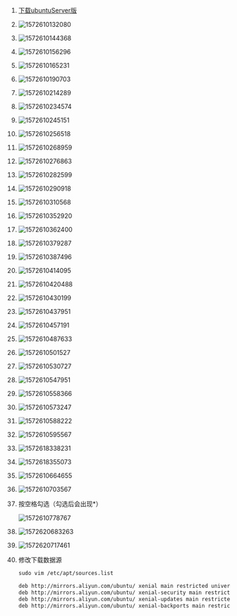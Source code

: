 1. [下载ubuntuServer版](https://ubuntu.com/download/server)

2. ![1572610132080](C:\Users\dell\AppData\Roaming\Typora\typora-user-images\1572610132080.png)

3. ![1572610144368](C:\Users\dell\AppData\Roaming\Typora\typora-user-images\1572610144368.png)

4. ![1572610156296](C:\Users\dell\AppData\Roaming\Typora\typora-user-images\1572610156296.png)

5. ![1572610165231](C:\Users\dell\AppData\Roaming\Typora\typora-user-images\1572610165231.png)

6. ![1572610190703](C:\Users\dell\AppData\Roaming\Typora\typora-user-images\1572610190703.png)

7. ![1572610214289](C:\Users\dell\AppData\Roaming\Typora\typora-user-images\1572610214289.png)

8. ![1572610234574](C:\Users\dell\AppData\Roaming\Typora\typora-user-images\1572610234574.png)

9. ![1572610245151](C:\Users\dell\AppData\Roaming\Typora\typora-user-images\1572610245151.png)

10. ![1572610256518](C:\Users\dell\AppData\Roaming\Typora\typora-user-images\1572610256518.png)

11. ![1572610268959](C:\Users\dell\AppData\Roaming\Typora\typora-user-images\1572610268959.png)

12. ![1572610276863](C:\Users\dell\AppData\Roaming\Typora\typora-user-images\1572610276863.png)

13. ![1572610282599](C:\Users\dell\AppData\Roaming\Typora\typora-user-images\1572610282599.png)

14. ![1572610290918](C:\Users\dell\AppData\Roaming\Typora\typora-user-images\1572610290918.png)

15. ![1572610310568](C:\Users\dell\AppData\Roaming\Typora\typora-user-images\1572610310568.png)

16. ![1572610352920](C:\Users\dell\AppData\Roaming\Typora\typora-user-images\1572610352920.png)

17. ![1572610362400](C:\Users\dell\AppData\Roaming\Typora\typora-user-images\1572610362400.png)

18. ![1572610379287](C:\Users\dell\AppData\Roaming\Typora\typora-user-images\1572610379287.png)

19. ![1572610387496](C:\Users\dell\AppData\Roaming\Typora\typora-user-images\1572610387496.png)

20. ![1572610414095](C:\Users\dell\AppData\Roaming\Typora\typora-user-images\1572610414095.png)

21. ![1572610420488](C:\Users\dell\AppData\Roaming\Typora\typora-user-images\1572610420488.png)

22. ![1572610430199](C:\Users\dell\AppData\Roaming\Typora\typora-user-images\1572610430199.png)

23. ![1572610437951](C:\Users\dell\AppData\Roaming\Typora\typora-user-images\1572610437951.png)

24. ![1572610457191](C:\Users\dell\AppData\Roaming\Typora\typora-user-images\1572610457191.png)

25. ![1572610487633](C:\Users\dell\AppData\Roaming\Typora\typora-user-images\1572610487633.png)

26. ![1572610501527](C:\Users\dell\AppData\Roaming\Typora\typora-user-images\1572610501527.png)

27. ![1572610530727](C:\Users\dell\AppData\Roaming\Typora\typora-user-images\1572610530727.png)

28. ![1572610547951](C:\Users\dell\AppData\Roaming\Typora\typora-user-images\1572610547951.png)

29. ![1572610558366](C:\Users\dell\AppData\Roaming\Typora\typora-user-images\1572610558366.png)

30. ![1572610573247](C:\Users\dell\AppData\Roaming\Typora\typora-user-images\1572610573247.png)

31. ![1572610588222](C:\Users\dell\AppData\Roaming\Typora\typora-user-images\1572610588222.png)

32. ![1572610595567](C:\Users\dell\AppData\Roaming\Typora\typora-user-images\1572610595567.png)

33. ![1572618338231](C:\Users\dell\AppData\Roaming\Typora\typora-user-images\1572618338231.png)

34. ![1572618355073](C:\Users\dell\AppData\Roaming\Typora\typora-user-images\1572618355073.png)

35. ![1572610664655](C:\Users\dell\AppData\Roaming\Typora\typora-user-images\1572610664655.png)

36. ![1572610703567](C:\Users\dell\AppData\Roaming\Typora\typora-user-images\1572610703567.png)

37. 按空格勾选（勾选后会出现*）

    ![1572610778767](C:\Users\dell\AppData\Roaming\Typora\typora-user-images\1572610778767.png)

38. ![1572620683263](C:\Users\dell\AppData\Roaming\Typora\typora-user-images\1572620683263.png)

39. ![1572620717461](C:\Users\dell\AppData\Roaming\Typora\typora-user-images\1572620717461.png)

40. 修改下载数据源

    ~~~xml
    sudo vim /etc/apt/sources.list
    
    deb http://mirrors.aliyun.com/ubuntu/ xenial main restricted universe multiverse
    deb http://mirrors.aliyun.com/ubuntu/ xenial-security main restricted universe multiverse
    deb http://mirrors.aliyun.com/ubuntu/ xenial-updates main restricted universe multiverse
    deb http://mirrors.aliyun.com/ubuntu/ xenial-backports main restricted universe multiverse
    ~~~

    